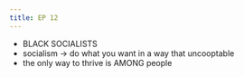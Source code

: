 ```yaml
---
title: EP 12
---
```


- BLACK SOCIALISTS
- socialism -> do what you want in a way that uncooptable
- the only way to thrive is AMONG people
